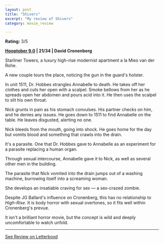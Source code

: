 ```yaml
---
layout: post
title: "Shivers"
excerpt: "My review of Shivers"
category: movie_review

---
```


**Rating:** 3/5

<b><a href="https://boxd.it/pOmcY/detail">Hooptober 9.0</a> | 21/34 | David Cronenberg</b>

Starliner Towers, a luxury high-rise modernist apartment a la Mies van der Rohe.

A new couple tours the place, noticing the gun in the guard's holster.

In unit 1511, Dr. Hobbes strangles Annabelle to death. He takes off her clothes and cuts her open with a scalpel. Smoke bellows from her as he spreads open her abdomen and pours acid into it. He then uses the scalpel to slit his own throat.

Nick grunts in pain as his stomach convulses. His partner checks on him, and he denies any issues. He goes down to 1511 to find Annabelle on the table. He leaves disgusted, alerting no one.

Nick bleeds from the mouth, going into shock. He goes home for the day but vomits blood and something that crawls into the drain.

It's a parasite. One that Dr. Hobbes gave to Annabelle as an experiment for a parasite replacing a human organ. 

Through sexual intercourse, Annabelle gave it to Nick, as well as several other men in the building.

The parasite that Nick vomited into the drain jumps out of a washing machine, burrowing itself into a screaming woman.

She develops an insatiable craving for sex — a sex-crazed zombie.

Despite JG Ballard's influence on Cronenberg, this has no relationship to <i>High-Rise</i>. It is body horror with sexual overtones, so it fits well within Cronenberg's prevue.

It isn't a brilliant horror movie, but the concept is wild and deeply uncomfortable to watch unfold.

<hr>

[See Review on Letterboxd](https://boxd.it/5c25AF)
